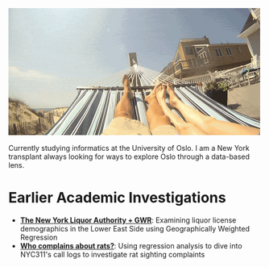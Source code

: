![Hammock](ham.gif)

Currently studying informatics at the University of Oslo. I am a New York transplant always looking for ways to explore Oslo through a data-based lens.

# Earlier Academic Investigations
- **[The New York Liquor Authority + GWR](liquor.pdf)**: Examining liquor license demographics in the Lower East Side using Geographically Weighted Regression
- **[Who complains about rats?](rats.pdf)**: Using regression analysis to dive into NYC311's call logs to investigate rat sighting complaints 


